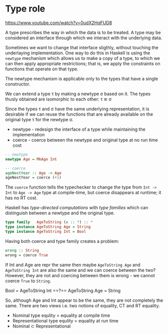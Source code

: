 # Type role

https://www.youtube.com/watch?v=0udX2HqFUD8

A type prescribes the way in which the data is to be treated. A type may be considered an interface through which we interact with the underlying data.

Sometimes we want to change that interface sligthly, without touching the underlaying implementation. One way to do this in Haskell is using the `newtype` mechanism which allows us to make a copy of a type, to which we can then apply appropriate restrictions; that is, we apply the constraints on functions that operate on that type.


The newtype mechanism is applicable only to the types that have a single constructor.

We can extend a type τ by making a newtype σ based on it. The types thusly obtained are isomorphic to each other: τ ≅ σ

Since the types τ and σ have the same underlying representation, it is desirable if we can reuse the functions that are already available on the original type τ for the newtype σ.

* newtype - redesign the interface of a type while maintaining the implementation
* coerce - coerce between the newtype and original type at no run time cost

```hs
-- newtype
newtype Age = MkAge Int

-- coerce
ageNextYear :: Age -> Age
ageNextYear = coerce (+1)
```

The `coerce` function tells the typechecker to change the type from `Int -> Int` to `Age -> Age` type at compile-time, but coerce disappears at runtime; it has no RT cost.


Haskell has *type-directed computations* with *type families* which can distinguish between a newtype and the original type.

```hs
type family   AgeToString (x :: *) :: *
type instance AgeToString Age = String
type instance AgeToString Int = Bool
```

Having both coerce and type family creates a problem:

```hs
wrong :: String
wrong = coerce True
```

If Int and Age are repr the same then maybe `AgeToString Age` and `AgeToString Int` are also the same and we can coerce between the two? However, they are not and coercing between them is wrong - we cannot coerce `True` to `String`.

Bool = AgeToString Int ==?== AgeToString Age = String

So, although Age and Int appear to be the same, they are not completely the same. There are two views i.e. two notions of equality, CT and RT equality.

- Nominal type equlity = equality at compile time
- Representational type equlity = equality at run time
- Nominal ⊂ Representational
